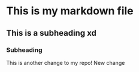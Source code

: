 # This is my markdown file
## This is a subheading xd
### Subheading
This is another change to my repo!
New change
